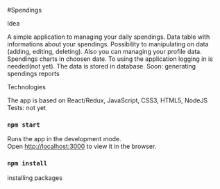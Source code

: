#Spendings

Idea

A simple application to managing your daily spendings.
Data table with informations about your spendings.
Possibility to manipulating on data (adding, editing, deleting).
Also you can managing your profile data.
Spendings charts in choosen date.
To using the application logging in is needed(not yet).
The data is stored in database.
Soon: generating spendings reports


Technologies

The app is based on React/Redux, JavaScript, CSS3, HTML5, NodeJS
Tests: not yet

### `npm start`

Runs the app in the development mode.<br>
Open [http://localhost:3000](http://localhost:3000) to view it in the browser.

### `npm install`

installing packages

